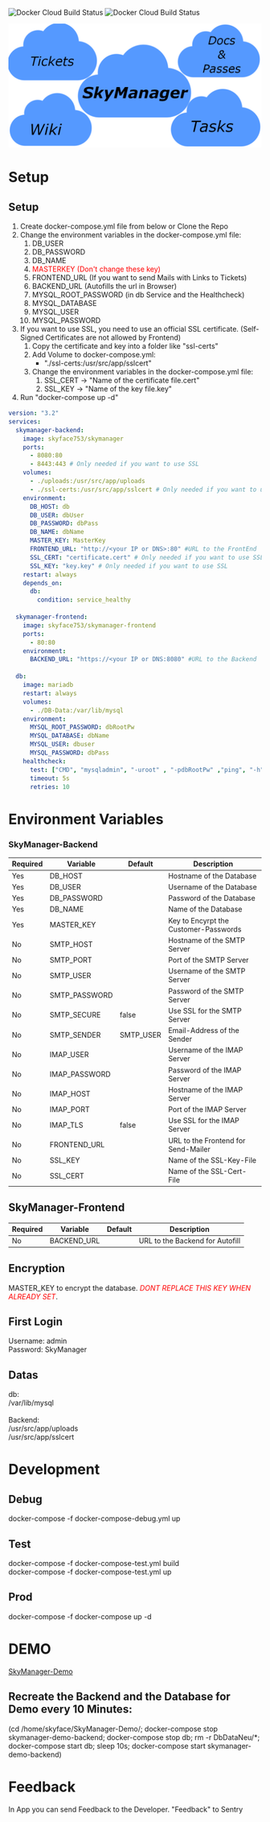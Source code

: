 ![Docker Cloud Build Status](https://img.shields.io/docker/cloud/build/skyface753/skymanager?label=docker%20build%20backend)
![Docker Cloud Build Status](https://img.shields.io/docker/cloud/build/skyface753/skymanager-frontend?label=docker%20build%20frontend)

![Titelbild](https://github.com/skyface753/SkyManager/blob/main/Images/Icons/SkyManager-Titelbild-Without-Background.png)

# Setup

## Setup
1. Create docker-compose.yml file from below or Clone the Repo
2. Change the environment variables in the docker-compose.yml file:
   1. DB_USER
   2. DB_PASSWORD
   3. DB_NAME
   4. <span style="color:red">MASTERKEY (Don't change these key) </span>
   5. FRONTEND_URL (If you want to send Mails with Links to Tickets)
   6. BACKEND_URL (Autofills the url in Browser)
   7. MYSQL_ROOT_PASSWORD (in db Service and the Healthcheck)
   8. MYSQL_DATABASE
   9. MYSQL_USER
   10. MYSQL_PASSWORD
3. If you want to use SSL, you need to use an official SSL certificate. (Self-Signed Certificates are not allowed by Frontend)
   1. Copy the certificate and key into a folder like "ssl-certs"
   2. Add Volume to docker-compose.yml:
      - "./ssl-certs:/usr/src/app/sslcert"
   3. Change the environment variables in the docker-compose.yml file:
      1. SSL_CERT -> "Name of the certificate file.cert"
      2. SSL_KEY -> "Name of the key file.key"
4.  Run "docker-compose up -d"
```yaml
version: "3.2"
services:
  skymanager-backend:
    image: skyface753/skymanager
    ports:
      - 8080:80
      - 8443:443 # Only needed if you want to use SSL
    volumes:
      - ./uploads:/usr/src/app/uploads
      - ./ssl-certs:/usr/src/app/sslcert # Only needed if you want to use SSL
    environment:
      DB_HOST: db                     
      DB_USER: dbUser
      DB_PASSWORD: dbPass
      DB_NAME: dbName
      MASTER_KEY: MasterKey
      FRONTEND_URL: "http://<your IP or DNS>:80" #URL to the FrontEnd
      SSL_CERT: "certificate.cert" # Only needed if you want to use SSL
      SSL_KEY: "key.key" # Only needed if you want to use SSL
    restart: always
    depends_on:
      db:
        condition: service_healthy

  skymanager-frontend:
    image: skyface753/skymanager-frontend
    ports:
      - 80:80
    environment:
      BACKEND_URL: "https://<your IP or DNS:8080" #URL to the Backend
    
  db:
    image: mariadb
    restart: always
    volumes:
      - ./DB-Data:/var/lib/mysql
    environment:
      MYSQL_ROOT_PASSWORD: dbRootPw
      MYSQL_DATABASE: dbName
      MYSQL_USER: dbuser
      MYSQL_PASSWORD: dbPass
    healthcheck:
      test: ["CMD", "mysqladmin", "-uroot" , "-pdbRootPw" ,"ping", "-h", "localhost"]
      timeout: 5s
      retries: 10

```
  

# Environment Variables

### SkyManager-Backend

| Required | Variable | Default | Description |
| -------- | -------- | ------- | ----------- |
| Yes | DB_HOST |  | Hostname of the Database |
| Yes | DB_USER |  | Username of the Database |
| Yes | DB_PASSWORD |  | Password of the Database |
| Yes | DB_NAME |  | Name of the Database |
| Yes | MASTER_KEY |  | Key to Encyrpt the Customer-Passwords |
| No  | SMTP_HOST |  | Hostname of the SMTP Server |
| No  | SMTP_PORT |  | Port of the SMTP Server |
| No  | SMTP_USER |  | Username of the SMTP Server |
| No  | SMTP_PASSWORD |  | Password of the SMTP Server |
| No  | SMTP_SECURE | false | Use SSL for the SMTP Server |
| No  | SMTP_SENDER | SMTP_USER | Email-Address of the Sender |
| No  | IMAP_USER |  | Username of the IMAP Server |
| No  | IMAP_PASSWORD |  | Password of the IMAP Server |
| No  | IMAP_HOST |  | Hostname of the IMAP Server |
| No  | IMAP_PORT |  | Port of the IMAP Server |
| No  | IMAP_TLS | false | Use SSL for the IMAP Server |
| No  | FRONTEND_URL |  | URL to the Frontend for Send-Mailer |    
| No  | SSL_KEY |  | Name of the SSL-Key-File |
| No  | SSL_CERT |  | Name of the SSL-Cert-File |

## SkyManager-Frontend

| Required | Variable | Default | Description |
| -------- | -------- | ------- | ----------- |
| No  | BACKEND_URL |  | URL to the Backend for Autofill |

## Encryption
MASTER_KEY to encrypt the database. 
<span style="color:red">*DONT REPLACE THIS KEY WHEN ALREADY SET*</span>.

## First Login
Username:   admin <br>
Password:   SkyManager

## Datas
db: <br>
/var/lib/mysql <br><br>
Backend: <br>
/usr/src/app/uploads<br>
/usr/src/app/sslcert<br>


# Development
## Debug
docker-compose -f docker-compose-debug.yml up

## Test
docker-compose -f docker-compose-test.yml build <br>
docker-compose -f docker-compose-test.yml up

## Prod
docker-compose -f docker-compose up -d

# DEMO
[SkyManager-Demo](https://demo.skymanager.net)

## Recreate the Backend and the Database for Demo every 10 Minutes:
(cd /home/skyface/SkyManager-Demo/; docker-compose stop skymanager-demo-backend; docker-compose stop db; rm -r DbDataNeu/*; docker-compose start db; sleep 10s; docker-compose start skymanager-demo-backend)

# Feedback
In App you can send Feedback to the Developer.
"Feedback" to Sentry


<!-- # Android -->
<!-- ![alt text](https://github.com/skyface753/SkyManager/blob/master/Images/Android-Screenshots/Login.jpg) -->
